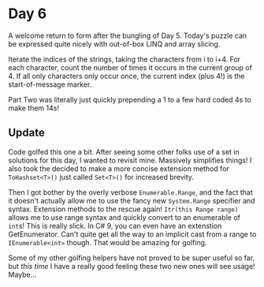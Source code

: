 # Day 6
A welcome return to form after the bungling of Day 5. Today's puzzle can be expressed quite nicely with out-of-box LINQ and array slicing.

Iterate the indices of the strings, taking the characters from i to i+4. For each character, count the number of times it occurs in the current group of 4. If all only characters only occur once, the current index (plus 4!) is the start-of-message marker.

Part Two was literally just quickly prepending a 1 to a few hard coded 4s to make them 14s!

## Update

Code golfed this one a bit. After seeing some other folks use of a set in solutions for this day, I wanted to revisit mine. Massively simplifies things! I also took the decided to make a more concise extension method for `ToHashset<T>()` just called `Set<T>()` for increased brevity.

Then I got bother by the overly verbose `Enumerable.Range`, and the fact that it doesn't actually allow me to use the fancy new `System.Range` specifier and syntax. Extension methods to the rescue again! `Itr(this Range range)` allows me to use range syntax and quickly convert to an enumerable of `int`s! This is really slick. In C# 9, you can even have an extenstion GetEnumerator. Can't quite get all the way to an implicit cast from a range to `IEnumerable<int>` though. That would be amazing for golfing.

Some of my other golfing helpers have not proved to be super useful so far, but _this time_ I have a really good feeling these two new ones will see usage! Maybe...